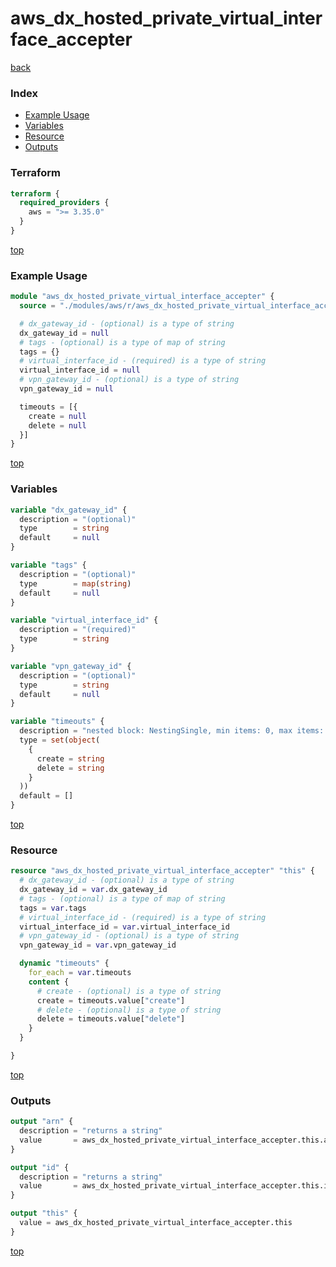 # aws_dx_hosted_private_virtual_interface_accepter

[back](../aws.md)

### Index

- [Example Usage](#example-usage)
- [Variables](#variables)
- [Resource](#resource)
- [Outputs](#outputs)

### Terraform

```terraform
terraform {
  required_providers {
    aws = ">= 3.35.0"
  }
}
```

[top](#index)

### Example Usage

```terraform
module "aws_dx_hosted_private_virtual_interface_accepter" {
  source = "./modules/aws/r/aws_dx_hosted_private_virtual_interface_accepter"

  # dx_gateway_id - (optional) is a type of string
  dx_gateway_id = null
  # tags - (optional) is a type of map of string
  tags = {}
  # virtual_interface_id - (required) is a type of string
  virtual_interface_id = null
  # vpn_gateway_id - (optional) is a type of string
  vpn_gateway_id = null

  timeouts = [{
    create = null
    delete = null
  }]
}
```

[top](#index)

### Variables

```terraform
variable "dx_gateway_id" {
  description = "(optional)"
  type        = string
  default     = null
}

variable "tags" {
  description = "(optional)"
  type        = map(string)
  default     = null
}

variable "virtual_interface_id" {
  description = "(required)"
  type        = string
}

variable "vpn_gateway_id" {
  description = "(optional)"
  type        = string
  default     = null
}

variable "timeouts" {
  description = "nested block: NestingSingle, min items: 0, max items: 0"
  type = set(object(
    {
      create = string
      delete = string
    }
  ))
  default = []
}
```

[top](#index)

### Resource

```terraform
resource "aws_dx_hosted_private_virtual_interface_accepter" "this" {
  # dx_gateway_id - (optional) is a type of string
  dx_gateway_id = var.dx_gateway_id
  # tags - (optional) is a type of map of string
  tags = var.tags
  # virtual_interface_id - (required) is a type of string
  virtual_interface_id = var.virtual_interface_id
  # vpn_gateway_id - (optional) is a type of string
  vpn_gateway_id = var.vpn_gateway_id

  dynamic "timeouts" {
    for_each = var.timeouts
    content {
      # create - (optional) is a type of string
      create = timeouts.value["create"]
      # delete - (optional) is a type of string
      delete = timeouts.value["delete"]
    }
  }

}
```

[top](#index)

### Outputs

```terraform
output "arn" {
  description = "returns a string"
  value       = aws_dx_hosted_private_virtual_interface_accepter.this.arn
}

output "id" {
  description = "returns a string"
  value       = aws_dx_hosted_private_virtual_interface_accepter.this.id
}

output "this" {
  value = aws_dx_hosted_private_virtual_interface_accepter.this
}
```

[top](#index)